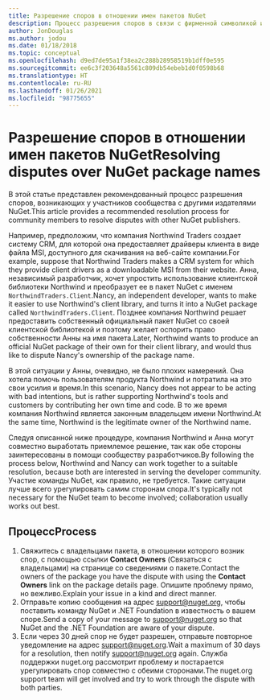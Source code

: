 ```yaml
---
title: Разрешение споров в отношении имен пакетов NuGet
description: Процесс разрешения споров в связи с фирменной символикой и товарными знаками, а также других конфликтных ситуаций между издателями пакетов NuGet.
author: JonDouglas
ms.author: jodou
ms.date: 01/18/2018
ms.topic: conceptual
ms.openlocfilehash: d9ed7de95a1f38ea2c288b28958519b1dff0e595
ms.sourcegitcommit: ee6c3f203648a5561c809db54ebeb1d0f0598b68
ms.translationtype: HT
ms.contentlocale: ru-RU
ms.lasthandoff: 01/26/2021
ms.locfileid: "98775655"
---
```

# <a name="resolving-disputes-over-nuget-package-names"></a><span data-ttu-id="2d47a-103">Разрешение споров в отношении имен пакетов NuGet</span><span class="sxs-lookup"><span data-stu-id="2d47a-103">Resolving disputes over NuGet package names</span></span>

<span data-ttu-id="2d47a-104">В этой статье представлен рекомендованный процесс разрешения споров, возникающих у участников сообщества с другими издателями NuGet.</span><span class="sxs-lookup"><span data-stu-id="2d47a-104">This article provides a recommended resolution process for community members to resolve disputes with other NuGet publishers.</span></span>

<span data-ttu-id="2d47a-105">Например, предположим, что компания Northwind Traders создает систему CRM, для которой она предоставляет драйверы клиента в виде файла MSI, доступного для скачивания на веб-сайте компании.</span><span class="sxs-lookup"><span data-stu-id="2d47a-105">For example, suppose that Northwind Traders makes a CRM system for which they provide client drivers as a downloadable MSI from their website.</span></span> <span data-ttu-id="2d47a-106">Анна, независимый разработчик, хочет упростить использование клиентской библиотеки Northwind и преобразует ее в пакет NuGet с именем `NorthwindTraders.Client`.</span><span class="sxs-lookup"><span data-stu-id="2d47a-106">Nancy, an independent developer, wants to make it easier to use Northwind's client library, and turns it into a NuGet package called `NorthwindTraders.Client`.</span></span> <span data-ttu-id="2d47a-107">Позднее компания Northwind решает предоставить собственный официальный пакет NuGet со своей клиентской библиотекой и поэтому желает оспорить право собственности Анны на имя пакета.</span><span class="sxs-lookup"><span data-stu-id="2d47a-107">Later, Northwind wants to produce an official NuGet package of their own for their client library, and would thus like to dispute Nancy's ownership of the package name.</span></span>

<span data-ttu-id="2d47a-108">В этой ситуации у Анны, очевидно, не было плохих намерений. Она хотела помочь пользователям продукта Northwind и потратила на это свои усилия и время.</span><span class="sxs-lookup"><span data-stu-id="2d47a-108">In this scenario, Nancy does not appear to be acting with bad intentions, but is rather supporting Northwind's tools and customers by contributing her own time and code.</span></span> <span data-ttu-id="2d47a-109">В то же время компания Northwind является законным владельцем имени Northwind.</span><span class="sxs-lookup"><span data-stu-id="2d47a-109">At the same time, Northwind is the legitimate owner of the Northwind name.</span></span>

<span data-ttu-id="2d47a-110">Следуя описанной ниже процедуре, компания Northwind и Анна могут совместно выработать приемлемое решение, так как обе стороны заинтересованы в помощи сообществу разработчиков.</span><span class="sxs-lookup"><span data-stu-id="2d47a-110">By following the process below, Northwind and Nancy can work together to a suitable resolution, because both are interested in serving the developer community.</span></span> <span data-ttu-id="2d47a-111">Участие команды NuGet, как правило, не требуется. Такие ситуации лучше всего урегулировать самим сторонам спора.</span><span class="sxs-lookup"><span data-stu-id="2d47a-111">It's typically not necessary for the NuGet team to become involved; collaboration usually works out best.</span></span>

## <a name="process"></a><span data-ttu-id="2d47a-112">Процесс</span><span class="sxs-lookup"><span data-stu-id="2d47a-112">Process</span></span>

1. <span data-ttu-id="2d47a-113">Свяжитесь с владельцами пакета, в отношении которого возник спор, с помощью ссылки **Contact Owners** (Связаться с владельцами) на странице со сведениями о пакете.</span><span class="sxs-lookup"><span data-stu-id="2d47a-113">Contact the owners of the package you have the dispute with using the **Contact Owners** link on the package details page.</span></span> <span data-ttu-id="2d47a-114">Опишите проблему прямо, но вежливо.</span><span class="sxs-lookup"><span data-stu-id="2d47a-114">Explain your issue in a kind and direct manner.</span></span>
2. <span data-ttu-id="2d47a-115">Отправьте копию сообщения на адрес [support@nuget.org](mailto:support@nuget.org), чтобы поставить команду NuGet и .NET Foundation в известность о вашем споре.</span><span class="sxs-lookup"><span data-stu-id="2d47a-115">Send a copy of your message to [support@nuget.org](mailto:support@nuget.org) so that NuGet and the .NET Foundation are aware of your dispute.</span></span>
3. <span data-ttu-id="2d47a-116">Если через 30 дней спор не будет разрешен, отправьте повторное уведомление на адрес [support@nuget.org](mailto:support@nuget.org).</span><span class="sxs-lookup"><span data-stu-id="2d47a-116">Wait a maximum of 30 days for a resolution, then notify [support@nuget.org](mailto:support@nuget.org) again.</span></span> <span data-ttu-id="2d47a-117">Служба поддержки nuget.org рассмотрит проблему и постарается урегулировать спор совместно с обеими сторонами.</span><span class="sxs-lookup"><span data-stu-id="2d47a-117">The nuget.org support team will get involved and try to work through the dispute with both parties.</span></span>
